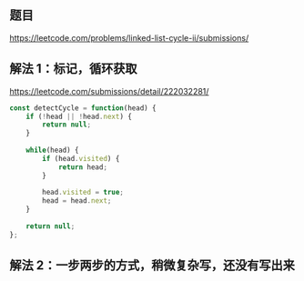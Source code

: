 ## 题目

https://leetcode.com/problems/linked-list-cycle-ii/submissions/

## 解法 1：标记，循环获取

https://leetcode.com/submissions/detail/222032281/

```js
const detectCycle = function(head) {
    if (!head || !head.next) {
        return null;
    }
    
    while(head) {
        if (head.visited) {
            return head;
        }
        
        head.visited = true;
        head = head.next;
    }
    
    return null;
};
```

## 解法 2：一步两步的方式，稍微复杂写，还没有写出来